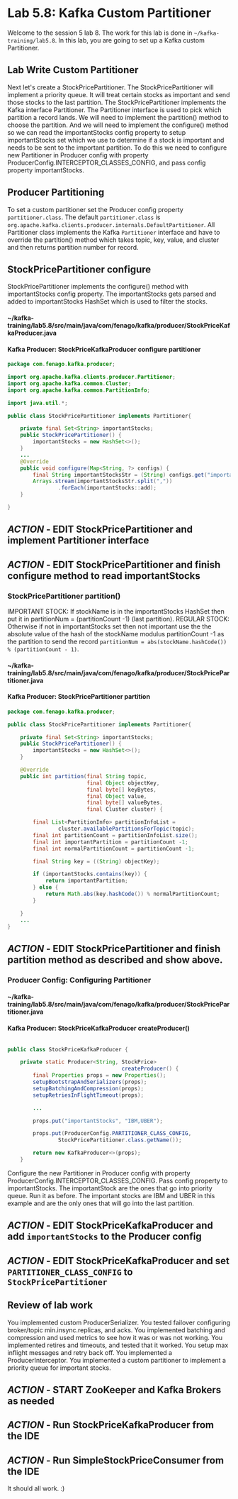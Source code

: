 
# Lab 5.8: Kafka Custom Partitioner

Welcome to the session 5 lab 8. The work for this lab is done in `~/kafka-training/lab5.8`.
In this lab, you are going to set up a Kafka custom Partitioner.






## Lab Write Custom Partitioner

Next let's create a StockPricePartitioner. The StockPricePartitioner will implement a priority
queue.
It will treat certain stocks as important and send those stocks to the last partition.
The StockPricePartitioner implements the Kafka interface Partitioner. The Partitioner interface is used
to pick which partition a record lands. We will need to implement the partition() method to choose the partition.
And we will need to implement the configure() method so we can read the importantStocks config property to setup
importantStocks set which we use to determine if a stock is important and needs to be sent to the important partition.
To do this we need to configure new Partitioner in Producer config with property
ProducerConfig.INTERCEPTOR_CLASSES_CONFIG, and pass config property importantStocks.


## Producer Partitioning

To set a custom partitioner set the Producer config property `partitioner.class`.
The default `partitioner.class` is `org.apache.kafka.clients.producer.internals.DefaultPartitioner`.
All Partitioner class implements the Kafka `Partitioner` interface and have to override the
partition() method which takes topic, key, value, and cluster and then returns partition number for record.



## StockPricePartitioner configure

StockPricePartitioner implements the configure() method with importantStocks config property.
The importantStocks gets parsed and added to importantStocks HashSet which is used to filter the stocks.

#### ~/kafka-training/lab5.8/src/main/java/com/fenago/kafka/producer/StockPriceKafkaProducer.java
#### Kafka Producer:  StockPriceKafkaProducer configure partitioner
```java
package com.fenago.kafka.producer;

import org.apache.kafka.clients.producer.Partitioner;
import org.apache.kafka.common.Cluster;
import org.apache.kafka.common.PartitionInfo;

import java.util.*;

public class StockPricePartitioner implements Partitioner{

    private final Set<String> importantStocks;
    public StockPricePartitioner() {
        importantStocks = new HashSet<>();
    }
    ...
    @Override
    public void configure(Map<String, ?> configs) {
        final String importantStocksStr = (String) configs.get("importantStocks");
        Arrays.stream(importantStocksStr.split(","))
                .forEach(importantStocks::add);
    }

}

```

## ***ACTION*** - EDIT StockPricePartitioner and implement Partitioner interface
## ***ACTION*** - EDIT StockPricePartitioner and finish configure method to read importantStocks


### StockPricePartitioner partition()

IMPORTANT STOCK: If stockName is in the importantStocks HashSet then put it in partitionNum = (partitionCount -1) (last partition).
REGULAR STOCK: Otherwise if not in importantStocks set then not important use the the absolute value of the
hash of the stockName modulus partitionCount -1 as the partition to send the record
`partitionNum = abs(stockName.hashCode()) % (partitionCount - 1)`.


#### ~/kafka-training/lab5.8/src/main/java/com/fenago/kafka/producer/StockPricePartitioner.java
#### Kafka Producer:  StockPricePartitioner partition
```java
package com.fenago.kafka.producer;

public class StockPricePartitioner implements Partitioner{

    private final Set<String> importantStocks;
    public StockPricePartitioner() {
        importantStocks = new HashSet<>();
    }

    @Override
    public int partition(final String topic,
                         final Object objectKey,
                         final byte[] keyBytes,
                         final Object value,
                         final byte[] valueBytes,
                         final Cluster cluster) {

        final List<PartitionInfo> partitionInfoList =
                cluster.availablePartitionsForTopic(topic);
        final int partitionCount = partitionInfoList.size();
        final int importantPartition = partitionCount -1;
        final int normalPartitionCount = partitionCount -1;

        final String key = ((String) objectKey);

        if (importantStocks.contains(key)) {
            return importantPartition;
        } else {
            return Math.abs(key.hashCode()) % normalPartitionCount;
        }

    }
    ...
}

```

## ***ACTION*** - EDIT StockPricePartitioner and finish partition method as described and show above.


### Producer Config: Configuring Partitioner


#### ~/kafka-training/lab5.8/src/main/java/com/fenago/kafka/producer/StockPricePartitioner.java
#### Kafka Producer:  StockPriceKafkaProducer createProducer()
```java

public class StockPriceKafkaProducer {

    private static Producer<String, StockPrice>
                                    createProducer() {
        final Properties props = new Properties();
        setupBootstrapAndSerializers(props);
        setupBatchingAndCompression(props);
        setupRetriesInFlightTimeout(props);

        ...

        props.put("importantStocks", "IBM,UBER");

        props.put(ProducerConfig.PARTITIONER_CLASS_CONFIG,
                StockPricePartitioner.class.getName());

        return new KafkaProducer<>(props);
    }
```

Configure the new Partitioner in Producer config with property ProducerConfig.INTERCEPTOR_CLASSES_CONFIG.
Pass config property to importantStocks. The importantStock are the ones that go into priority queue.
Run it as before. The important stocks are IBM and UBER in this example and are the only ones that will go
into the last partition.

## ***ACTION*** - EDIT StockPriceKafkaProducer and add `importantStocks` to the Producer config
## ***ACTION*** - EDIT StockPriceKafkaProducer and set `PARTITIONER_CLASS_CONFIG` to `StockPricePartitioner`


## Review of lab work
You implemented custom ProducerSerializer.
You tested failover configuring broker/topic min.insync.replicas, and acks.
You implemented batching and compression and used metrics to see how it was or was not working.
You implemented retires and timeouts, and tested that it worked.
You setup max inflight messages and retry back off.
You implemented a ProducerInterceptor.
You implemented a custom partitioner to implement a priority queue for important stocks.

## ***ACTION*** - START ZooKeeper and Kafka Brokers as needed
## ***ACTION*** - Run StockPriceKafkaProducer from the IDE
## ***ACTION*** - Run SimpleStockPriceConsumer from the IDE

It should all work. :)

